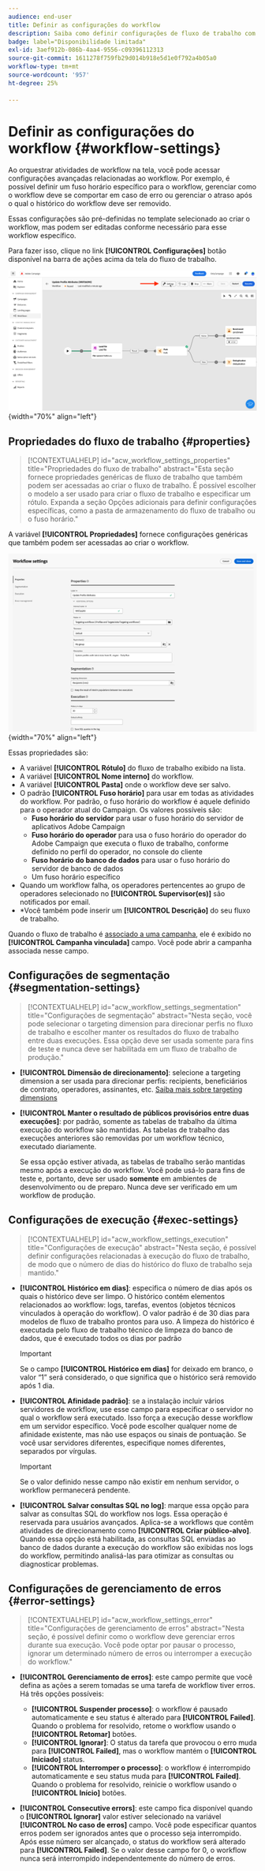 ```yaml
---
audience: end-user
title: Definir as configurações do workflow
description: Saiba como definir configurações de fluxo de trabalho com o Adobe Campaign Web
badge: label="Disponibilidade limitada"
exl-id: 3aef912b-086b-4aa4-9556-c09396112313
source-git-commit: 1611278f759fb29d014b918e5d1e0f792a4b05a0
workflow-type: tm+mt
source-wordcount: '957'
ht-degree: 25%

---
```



# Definir as configurações do workflow {#workflow-settings}

Ao orquestrar atividades de workflow na tela, você pode acessar configurações avançadas relacionadas ao workflow. Por exemplo, é possível definir um fuso horário específico para o workflow, gerenciar como o workflow deve se comportar em caso de erro ou gerenciar o atraso após o qual o histórico do workflow deve ser removido.

Essas configurações são pré-definidas no template selecionado ao criar o workflow, mas podem ser editadas conforme necessário para esse workflow específico.

Para fazer isso, clique no link **[!UICONTROL Configurações]** botão disponível na barra de ações acima da tela do fluxo de trabalho.

![](assets/workflow-settings-button.png){width="70%" align="left"}

## Propriedades do fluxo de trabalho {#properties}

>[!CONTEXTUALHELP]
>id="acw_workflow_settings_properties"
>title="Propriedades do fluxo de trabalho"
>abstract="Esta seção fornece propriedades genéricas de fluxo de trabalho que também podem ser acessadas ao criar o fluxo de trabalho. É possível escolher o modelo a ser usado para criar o fluxo de trabalho e especificar um rótulo. Expanda a seção Opções adicionais para definir configurações específicas, como a pasta de armazenamento do fluxo de trabalho ou o fuso horário."

A variável **[!UICONTROL Propriedades]** fornece configurações genéricas que também podem ser acessadas ao criar o workflow.

![](assets/workflow-settings.png){width="70%" align="left"}


Essas propriedades são:

* A variável **[!UICONTROL Rótulo]** do fluxo de trabalho exibido na lista.
* A variável **[!UICONTROL Nome interno]** do workflow.
* A variável **[!UICONTROL Pasta]** onde o workflow deve ser salvo.
* O padrão **[!UICONTROL Fuso horário]** para usar em todas as atividades do workflow. Por padrão, o fuso horário do workflow é aquele definido para o operador atual do Campaign.
Os valores possíveis são:
   * **Fuso horário do servidor** para usar o fuso horário do servidor de aplicativos Adobe Campaign
   * **Fuso horário do operador** para usa o fuso horário do operador do Adobe Campaign que executa o fluxo de trabalho, conforme definido no perfil do operador, no console do cliente
   * **Fuso horário do banco de dados** para usar o fuso horário do servidor de banco de dados
   * Um fuso horário específico
* Quando um workflow falha, os operadores pertencentes ao grupo de operadores selecionado no **[!UICONTROL Supervisor(es)]** são notificados por email.
* *Você também pode inserir um **[!UICONTROL Descrição]** do seu fluxo de trabalho.

Quando o fluxo de trabalho é [associado a uma campanha](create-workflow.md), ele é exibido no **[!UICONTROL Campanha vinculada]** campo. Você pode abrir a campanha associada nesse campo.


## Configurações de segmentação  {#segmentation-settings}

>[!CONTEXTUALHELP]
>id="acw_workflow_settings_segmentation"
>title="Configurações de segmentação"
>abstract="Nesta seção, você pode selecionar o targeting dimension para direcionar perfis no fluxo de trabalho e escolher manter os resultados do fluxo de trabalho entre duas execuções. Essa opção deve ser usada somente para fins de teste e nunca deve ser habilitada em um fluxo de trabalho de produção."

* **[!UICONTROL Dimensão de direcionamento]**: selecione a targeting dimension a ser usada para direcionar perfis: recipients, beneficiários de contrato, operadores, assinantes, etc. [Saiba mais sobre targeting dimensions](../audience/targeting-dimensions.md)

* **[!UICONTROL Manter o resultado de públicos provisórios entre duas execuções]**: por padrão, somente as tabelas de trabalho da última execução do workflow são mantidas. As tabelas de trabalho das execuções anteriores são removidas por um workflow técnico, executado diariamente.

  Se essa opção estiver ativada, as tabelas de trabalho serão mantidas mesmo após a execução do workflow. Você pode usá-lo para fins de teste e, portanto, deve ser usado **somente** em ambientes de desenvolvimento ou de preparo. Nunca deve ser verificado em um workflow de produção.

## Configurações de execução  {#exec-settings}

>[!CONTEXTUALHELP]
>id="acw_workflow_settings_execution"
>title="Configurações de execução"
>abstract="Nesta seção, é possível definir configurações relacionadas à execução do fluxo de trabalho, de modo que o número de dias do histórico do fluxo de trabalho seja mantido."

* **[!UICONTROL Histórico em dias]**: especifica o número de dias após os quais o histórico deve ser limpo. O histórico contém elementos relacionados ao workflow: logs, tarefas, eventos (objetos técnicos vinculados à operação do workflow). O valor padrão é de 30 dias para modelos de fluxo de trabalho prontos para uso. A limpeza do histórico é executada pelo fluxo de trabalho técnico de limpeza do banco de dados, que é executado todos os dias por padrão

  >[!IMPORTANT]
  >
  >Se o campo **[!UICONTROL Histórico em dias]** for deixado em branco, o valor “1” será considerado, o que significa que o histórico será removido após 1 dia.

* **[!UICONTROL Afinidade padrão]**: se a instalação incluir vários servidores de workflow, use esse campo para especificar o servidor no qual o workflow será executado. Isso força a execução desse workflow em um servidor específico. Você pode escolher qualquer nome de afinidade existente, mas não use espaços ou sinais de pontuação. Se você usar servidores diferentes, especifique nomes diferentes, separados por vírgulas.

  >[!IMPORTANT]
  >
  >Se o valor definido nesse campo não existir em nenhum servidor, o workflow permanecerá pendente.


* **[!UICONTROL Salvar consultas SQL no log]**: marque essa opção para salvar as consultas SQL do workflow nos logs. Essa operação é reservada para usuários avançados. Aplica-se a workflows que contêm atividades de direcionamento como **[!UICONTROL Criar público-alvo]**. Quando essa opção está habilitada, as consultas SQL enviadas ao banco de dados durante a execução do workflow são exibidas nos logs do workflow, permitindo analisá-las para otimizar as consultas ou diagnosticar problemas.

## Configurações de gerenciamento de erros  {#error-settings}

>[!CONTEXTUALHELP]
>id="acw_workflow_settings_error"
>title="Configurações de gerenciamento de erros"
>abstract="Nesta seção, é possível definir como o workflow deve gerenciar erros durante sua execução. Você pode optar por pausar o processo, ignorar um determinado número de erros ou interromper a execução do workflow."

* **[!UICONTROL Gerenciamento de erros]**: este campo permite que você defina as ações a serem tomadas se uma tarefa de workflow tiver erros. Há três opções possíveis:

   * **[!UICONTROL Suspender processo]**: o workflow é pausado automaticamente e seu status é alterado para **[!UICONTROL Failed]**. Quando o problema for resolvido, retome o workflow usando o **[!UICONTROL Retomar]** botões.
   * **[!UICONTROL Ignorar]**: O status da tarefa que provocou o erro muda para **[!UICONTROL Failed]**, mas o workflow mantém o **[!UICONTROL Iniciado]** status. <!-- TO ADD ONCE SCHEUDLER IS AVAILABLE This configuration is relevant for recurring tasks: if the branch includes a scheduler, it will start normally next time the workflow is executed.-->
   * **[!UICONTROL Interromper o processo]**: o workflow é interrompido automaticamente e seu status muda para **[!UICONTROL Failed]**. Quando o problema for resolvido, reinicie o workflow usando o **[!UICONTROL Início]** botões.

* **[!UICONTROL Consecutive errors]**: este campo fica disponível quando o **[!UICONTROL Ignorar]** valor estiver selecionado na variável **[!UICONTROL No caso de erros]** campo. Você pode especificar quantos erros podem ser ignorados antes que o processo seja interrompido. Após esse número ser alcançado, o status do workflow será alterado para **[!UICONTROL Failed]**. Se o valor desse campo for 0, o workflow nunca será interrompido independentemente do número de erros.
